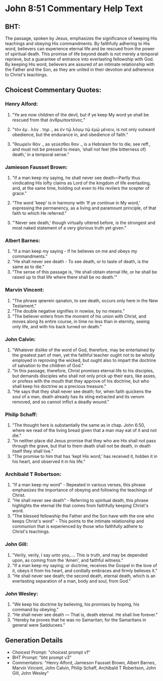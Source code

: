 # John 8:51 Commentary Help Text

## BHT:
The passage, spoken by Jesus, emphasizes the significance of keeping His teachings and obeying His commandments. By faithfully adhering to His word, believers can experience eternal life and be rescued from the power of spiritual death. This promise of life beyond death is not merely a temporal reprieve, but a guarantee of entrance into everlasting fellowship with God. By keeping His word, believers are assured of an intimate relationship with the Father and the Son, as they are united in their devotion and adherence to Christ's teachings.

## Choicest Commentary Quotes:
### Henry Alford:
1. "Ye are now children of the devil, but if ye keep My word ye shall be rescued from that ἀνθρωποκτόνος." 

2. "τὸν ἐμ . λόγ . τηρ ., as ἐν τῷ λόγῳ τῷ ἐμῷ μένειν, is not only outward obedience, but the endurance in, and obedience of faith." 

3. "θεωρεῖν θάν ., as γεύεσθαι θαν ., is a Hebraism for to die, see reff., and must not be pressed to mean, ‘shall not feel (the bitterness of) death,’ in a temporal sense."

### Jamieson Fausset Brown:
1. "If a man keep my saying, he shall never see death—Partly thus vindicating His lofty claims as Lord of the kingdom of life everlasting, and, at the same time, holding out even to His revilers the scepter of grace."

2. "The word 'keep' is in harmony with 'If ye continue in My word,' expressing the permanency, as a living and paramount principle, of that faith to which He referred."

3. "'Never see death,' though virtually uttered before, is the strongest and most naked statement of a very glorious truth yet given."

### Albert Barnes:
1. "If a man keep my saying - If he believes on me and obeys my commandments."
2. "He shall never see death - To see death, or to taste of death, is the same as to die."
3. "The sense of this passage is, 'He shall obtain eternal life, or he shall be raised up to that life where there shall be no death.'"

### Marvin Vincent:
1. "The phrase qewrein qanaton, to see death, occurs only here in the New Testament." 
2. "The double negative signifies in nowise, by no means." 
3. "The believer enters from the moment of his union with Christ, and moves along its entire course, in time no less than in eternity, seeing only life, and with his back turned on death."

### John Calvin:
1. "Whatever dislike of the word of God, therefore, may be entertained by the greatest part of men, yet the faithful teacher ought not to be wholly employed in reproving the wicked, but ought also to impart the doctrine of salvation to the children of God."
2. "In this passage, therefore, Christ promises eternal life to his disciples, but demands disciples who shall not only prick up their ears, like asses, or profess with the mouth that they approve of his doctrine, but who shall keep his doctrine as a precious treasure."
3. "He says that they shall never see death; for, when faith quickens the soul of a man, death already has its sting extracted and its venom removed, and so cannot inflict a deadly wound."

### Philip Schaff:
1. "The thought here is substantially the same as in chap. John 6:50, where we read of the living bread given that a man may eat of it and not die." 
2. "In neither place did Jesus promise that they who are His shall not pass through the grave, but that to them death shall not be death, in death itself they shall live." 
3. "The promise to him that has ‘kept His word,’ has received it, hidden it in his heart, and observed it in his life."

### Archibald T Robertson:
1. "If a man keep my word" - Repeated in various verses, this phrase emphasizes the importance of obeying and following the teachings of Christ.
2. "He shall never see death" - Referring to spiritual death, this phrase highlights the eternal life that comes from faithfully keeping Christ's word.
3. "The blessed fellowship the Father and the Son have with the one who keeps Christ's word" - This points to the intimate relationship and communion that is experienced by those who faithfully adhere to Christ's teachings.

### John Gill:
1. "Verily, verily, I say unto you,.... This is truth, and may be depended upon, as coming from the 'Amen', and faithful witness." 
2. "If a man keep my saying; or doctrine, receives the Gospel in the love of it, obeys it from his heart, and cordially embraces and firmly believes it." 
3. "He shall never see death; the second death, eternal death, which is an everlasting separation of a man, body and soul, from God."

### John Wesley:
1. "We keep his doctrine by believing, his promises by hoping, his command by obeying."
2. "He shall never see death — That is, death eternal. He shall live forever."
3. "Hereby he proves that he was no Samaritan; for the Samaritans in general were Sadducees."


## Generation Details
- Choicest Prompt: "choicest prompt v1"
- BHT Prompt: "bht prompt v3"
- Commentators: "Henry Alford, Jamieson Fausset Brown, Albert Barnes, Marvin Vincent, John Calvin, Philip Schaff, Archibald T Robertson, John Gill, John Wesley"

